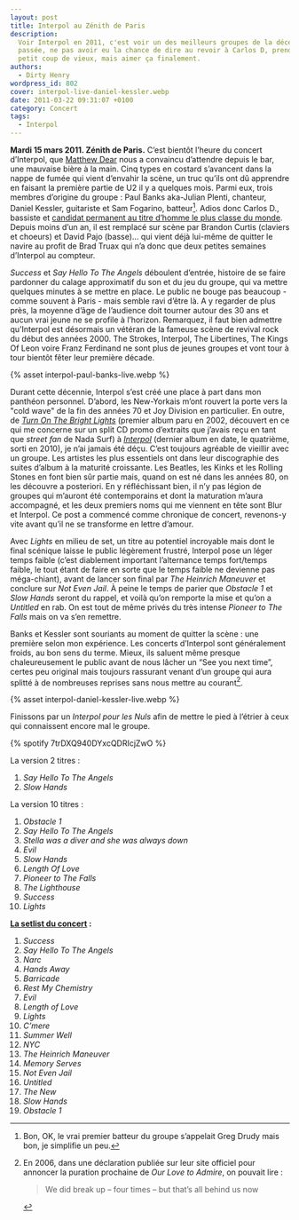 ```yaml
---
layout: post
title: Interpol au Zénith de Paris
description:
  Voir Interpol en 2011, c'est voir un des meilleurs groupes de la décennie
  passée, ne pas avoir eu la chance de dire au revoir à Carlos D, prendre un
  petit coup de vieux, mais aimer ça finalement.
authors:
  - Dirty Henry
wordpress_id: 802
cover: interpol-live-daniel-kessler.webp
date: 2011-03-22 09:31:07 +0100
category: Concert
tags:
  - Interpol
---
```


**Mardi 15 mars 2011. Zénith de Paris.** C’est bientôt l’heure du concert
d’Interpol, que [Matthew Dear][2] nous a convaincu d’attendre depuis le bar, une
mauvaise bière à la main. Cinq types en costard s’avancent dans la nappe de
fumée qui vient d’envahir la scène, un truc qu’ils ont dû apprendre en faisant
la première partie de U2 il y a quelques mois. Parmi eux, trois membres
d’origine du groupe : Paul Banks aka-Julian Plenti, chanteur, Daniel Kessler,
guitariste et Sam Fogarino, batteur[^1]. Adios donc Carlos D., bassiste et
[candidat permanent au titre d’homme le plus classe du monde][1]. Depuis moins
d’un an, il est remplacé sur scène par Brandon Curtis (claviers et choeurs) et
David Pajo (basse)… qui vient déjà lui-même de quitter le navire au profit de
Brad Truax qui n’a donc que deux petites semaines d’Interpol au compteur.

_Success_ et _Say Hello To The Angels_ déboulent d’entrée, histoire de se faire
pardonner du calage approximatif du son et du jeu du groupe, qui va mettre
quelques minutes à se mettre en place. Le public ne bouge pas beaucoup - comme
souvent à Paris - mais semble ravi d’être là. A y regarder de plus près, la
moyenne d’âge de l’audience doit tourner autour des 30 ans et aucun vrai jeune
ne se profile à l’horizon. Remarquez, il faut bien admettre qu’Interpol est
désormais un vétéran de la fameuse scène de revival rock du début des
années 2000. The Strokes, Interpol, The Libertines, The Kings Of Leon voire
Franz Ferdinand ne sont plus de jeunes groupes et vont tour à tour bientôt fêter
leur première décade.

{% asset interpol-paul-banks-live.webp %}

Durant cette décennie, Interpol s’est créé une place à part dans mon panthéon
personnel. D’abord, les New-Yorkais m’ont rouvert la porte vers la "cold wave"
de la fin des années 70 et Joy Division en particulier. En outre, de [_Turn On
The Bright Lights_][3] (premier album paru en 2002, découvert en ce qui me
concerne sur un split CD promo d’extraits que j’avais reçu en tant que _street
fan_ de Nada Surf) à [_Interpol_][4] (dernier album en date, le quatrième, sorti
en 2010), je n’ai jamais été déçu. C’est toujours agréable de vieillir avec un
groupe. Les artistes les plus essentiels ont dans leur discographie des suites
d’album à la maturité croissante. Les Beatles, les Kinks et les Rolling Stones
en font bien sûr partie mais, quand on est né dans les années 80, on les
découvre a posteriori. En y réfléchissant bien, il n’y pas légion de groupes qui
m’auront été contemporains et dont la maturation m’aura accompagné, et les deux
premiers noms qui me viennent en tête sont Blur et Interpol. Ce post a commencé
comme chronique de concert, revenons-y vite avant qu’il ne se transforme en
lettre d’amour.

Avec _Lights_ en milieu de set, un titre au potentiel incroyable mais dont le
final scénique laisse le public légèrement frustré, Interpol pose un léger temps
faible (c’est diablement important l’alternance temps fort/temps faible, le tout
étant de faire en sorte que le temps faible ne devienne pas méga-chiant), avant
de lancer son final par _The Heinrich Maneuver_ et conclure sur _Not Even Jail_.
À peine le temps de parier que _Obstacle 1_ et _Slow Hands_ seront du rappel, et
voilà qu’on remporte la mise et qu’on a _Untitled_ en rab. On est tout de même
privés du très intense _Pioneer to The Falls_ mais on va s’en remettre.

Banks et Kessler sont souriants au moment de quitter la scène : une première
selon mon expérience. Les concerts d’Interpol sont généralement froids, au bon
sens du terme. Mieux, ils saluent même presque chaleureusement le public avant
de nous lâcher un “See you next time”, certes peu original mais toujours
rassurant venant d’un groupe qui aura splitté à de nombreuses reprises sans nous
mettre au courant[^2].

{% asset interpol-daniel-kessler-live.webp %}

Finissons par un _Interpol pour les Nuls_ afin de mettre le pied à l’étrier à
ceux qui connaissent encore mal le groupe.

{% spotify 7trDXQ940DYxcQDRIcjZwO %}

La version 2 titres :

1. _Say Hello To The Angels_
1. _Slow Hands_

La version 10 titres :

1. _Obstacle 1_
1. _Say Hello To The Angels_
1. _Stella was a diver and she was always down_
1. _Evil_
1. _Slow Hands_
1. _Length Of Love_
1. _Pioneer to The Falls_
1. _The Lighthouse_
1. _Success_
1. _Lights_

**[La setlist du concert][5] :**

1. _Success_
1. _Say Hello To The Angels_
1. _Narc_
1. _Hands Away_
1. _Barricade_
1. _Rest My Chemistry_
1. _Evil_
1. _Length of Love_
1. _Lights_
1. _C’mere_
1. _Summer Well_
1. _NYC_
1. _The Heinrich Maneuver_
1. _Memory Serves_
1. _Not Even Jail_
1. _Untitled_
1. _The New_
1. _Slow Hands_
1. _Obstacle 1_

[^1]:
    Bon, OK, le vrai premier batteur du groupe s’appelait Greg Drudy mais bon,
    je simplifie un peu.

[^2]:
    En 2006, dans une déclaration publiée sur leur site officiel pour annoncer
    la puration prochaine de _Our Love to Admire_, on pouvait lire :

    > We did break up – four times – but that’s all behind us now

[1]: https://www.google.fr/images?q=carlos+d+interpol
[2]: https://fr.wikipedia.org/wiki/Matthew_Dear
[3]: https://album.link/fr/i/1534958435
[4]: https://album.link/fr/i/1119248442
[5]:
  https://www.setlist.fm/setlist/interpol/2011/le-zenith-paris-france-5bd27718.html
